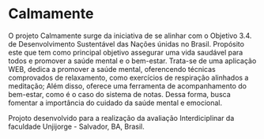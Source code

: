 # Calmamente
O projeto Calmamente surge da iniciativa de se alinhar com o Objetivo 3.4. de Desenvolvimento Sustentável das Nações únidas no Brasil. Propósito este que tem como principal objetivo assegurar uma vida saudável para todos e promover a saúde mental e o bem-estar. Trata-se de uma aplicação WEB, dedica a promover a saúde mental, oferencendo técnicas comprovados de relaxamento, como exercícios de respiração alinhados a meditação; Além disso, oferece uma ferramenta de acompanhamento do bem-estar, como é o caso do sistema de notas. Dessa forma, busca fomentar a importância do cuidado da saúde mental e emocional.

Projoto desenvolvido para a realização da avaliação Interdiciplinar da faculdade Unjijorge - Salvador, BA, Brasil.
